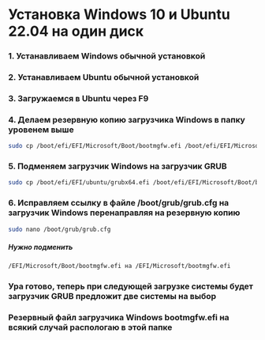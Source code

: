 # Установка Windows 10 и Ubuntu 22.04 на один диск

### 1. Устанавливаем Windows обычной установкой

### 2. Устанавливаем Ubuntu обычной установкой

### 3. Загружаемся в Ubuntu через F9

### 4. Делаем резервную копию загрузчика Windows в папку уровенем выше

```bash
sudo cp /boot/efi/EFI/Microsoft/Boot/bootmgfw.efi /boot/efi/EFI/Microsoft/bootmgfw.efi
```

### 5. Подменяем загрузчик Windows на загрузчик GRUB

```bash
sudo cp /boot/efi/EFI/ubuntu/grubx64.efi /boot/efi/EFI/Microsoft/Boot/bootmgfw.efi
```

### 6. Исправляем ссылку в файле /boot/grub/grub.cfg на загрузчик Windows перенаправляя на резервную копию

```bash
sudo nano /boot/grub/grub.cfg
```

##### Нужно подменить

```md
/EFI/Microsoft/Boot/bootmgfw.efi на /EFI/Microsoft/bootmgfw.efi
```
### Ура готово, теперь при следующей загрузке системы будет загрузчик GRUB предложит две системы на выбор

### Резервный файл загрузчика Windows bootmgfw.efi на всякий случай распологаю в этой папке